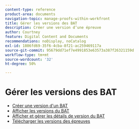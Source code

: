 ```yaml
---
content-type: reference
product-area: documents
navigation-topic: manage-proofs-within-workfront
title: Gérer les versions des BAT
description: Créer une version d’une épreuve
author: Courtney
feature: Digital Content and Documents
recommendations: noDisplay, noCatalog
exl-id: 1806fd69-35f6-4cba-8f21-ac259469117a
source-git-commit: 95679dd71ef7e4991853e63573a387f26321159d
workflow-type: tm+mt
source-wordcount: '32'
ht-degree: 50%

---
```


# Gérer les versions des BAT

* [Créer une version d&#39;un BAT](../../../../review-and-approve-work/proofing/managing-proofs-within-workfront/create-new-proof-version.md)
* [ Afficher les versions du BAT](../../../../review-and-approve-work/proofing/managing-proofs-within-workfront/manage-proof-versions/view-proof-versions.md)
* [Afficher et gérer les détails de version du BAT](../../../../review-and-approve-work/proofing/managing-proofs-within-workfront/manage-proof-versions/view-version-details.md)
* [Télécharger les versions des épreuves](../../../../review-and-approve-work/proofing/managing-proofs-within-workfront/manage-proof-versions/download-versions.md)
